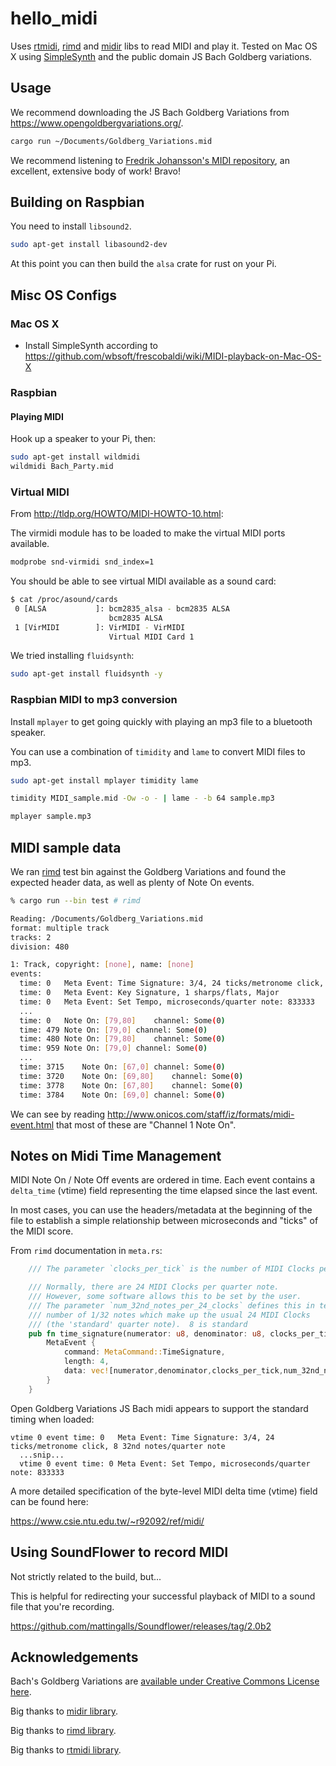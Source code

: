 # hello_midi

Uses [rtmidi](https://github.com/thestk/rtmidi), [rimd](https://github.com/RustAudio/rimd) and [midir](https://github.com/Boddlnagg/midir) libs to read MIDI and play it. Tested on Mac OS X using [SimpleSynth](http://notahat.com/simplesynth/) and the public domain JS Bach Goldberg variations.

## Usage

We recommend downloading the JS Bach Goldberg Variations from https://www.opengoldbergvariations.org/.

```sh
cargo run ~/Documents/Goldberg_Variations.mid
```

We recommend listening to [Fredrik Johansson's MIDI repository](https://github.com/fredrik-johansson/midi), an excellent, extensive body of work!  Bravo!

## Building on Raspbian

You need to install `libsound2`.

```sh
sudo apt-get install libasound2-dev
```

At this point you can then build the `alsa` crate for rust on your Pi.

## Misc OS Configs

### Mac OS X

* Install SimpleSynth according to https://github.com/wbsoft/frescobaldi/wiki/MIDI-playback-on-Mac-OS-X

### Raspbian

#### Playing MIDI

Hook up a speaker to your Pi, then:

```sh
sudo apt-get install wildmidi
wildmidi Bach_Party.mid
```

### Virtual MIDI

From http://tldp.org/HOWTO/MIDI-HOWTO-10.html:

The virmidi module has to be loaded to make the virtual MIDI ports available.

```sh
modprobe snd-virmidi snd_index=1
```

You should be able to see virtual MIDI available as a sound card:

```sh
$ cat /proc/asound/cards
 0 [ALSA           ]: bcm2835_alsa - bcm2835 ALSA
                      bcm2835 ALSA
 1 [VirMIDI        ]: VirMIDI - VirMIDI
                      Virtual MIDI Card 1
```

We tried installing `fluidsynth`:

```sh
sudo apt-get install fluidsynth -y
```

### Raspbian MIDI to mp3 conversion

Install `mplayer` to get going quickly with playing an mp3 file to a bluetooth speaker.

You can use a combination of `timidity` and `lame` to convert MIDI files to mp3.

```sh
sudo apt-get install mplayer timidity lame

timidity MIDI_sample.mid -Ow -o - | lame - -b 64 sample.mp3

mplayer sample.mp3
```

## MIDI sample data

We ran [rimd](https://github.com/RustAudio/rimd) test bin against the Goldberg Variations and found the expected header data, as well as plenty of Note On events.

```sh
% cargo run --bin test # rimd

Reading: /Documents/Goldberg_Variations.mid
format: multiple track
tracks: 2
division: 480

1: Track, copyright: [none], name: [none]
events:
  time: 0	Meta Event: Time Signature: 3/4, 24 ticks/metronome click, 8 32nd notes/quarter note
  time: 0	Meta Event: Key Signature, 1 sharps/flats, Major
  time: 0	Meta Event: Set Tempo, microseconds/quarter note: 833333
  ...
  time: 0	Note On: [79,80]	channel: Some(0)
  time: 479	Note On: [79,0]	channel: Some(0)
  time: 480	Note On: [79,80]	channel: Some(0)
  time: 959	Note On: [79,0]	channel: Some(0)
  ...
  time: 3715	Note On: [67,0]	channel: Some(0)
  time: 3720	Note On: [69,80]	channel: Some(0)
  time: 3778	Note On: [67,80]	channel: Some(0)
  time: 3784	Note On: [69,0]	channel: Some(0)
```

We can see by reading http://www.onicos.com/staff/iz/formats/midi-event.html that most of these are "Channel 1 Note On".

## Notes on Midi Time Management

MIDI Note On / Note Off events are ordered in time.  Each event contains a `delta_time` (vtime) field representing the time elapsed since the last event.

In most cases, you can use the headers/metadata at the beginning of the file to establish a simple relationship between microseconds and "ticks" of the MIDI score.

From `rimd` documentation in `meta.rs`:

```rust
    /// The parameter `clocks_per_tick` is the number of MIDI Clocks per metronome tick.

    /// Normally, there are 24 MIDI Clocks per quarter note.
    /// However, some software allows this to be set by the user.
    /// The parameter `num_32nd_notes_per_24_clocks` defines this in terms of the
    /// number of 1/32 notes which make up the usual 24 MIDI Clocks
    /// (the 'standard' quarter note).  8 is standard
    pub fn time_signature(numerator: u8, denominator: u8, clocks_per_tick: u8, num_32nd_notes_per_24_clocks: u8) -> MetaEvent {
        MetaEvent {
            command: MetaCommand::TimeSignature,
            length: 4,
            data: vec![numerator,denominator,clocks_per_tick,num_32nd_notes_per_24_clocks],
        }
    }
```

Open Goldberg Variations JS Bach midi appears to support the standard timing when loaded:

```text
vtime 0 event time: 0	Meta Event: Time Signature: 3/4, 24 ticks/metronome click, 8 32nd notes/quarter note
  ...snip...
  vtime 0 event time: 0	Meta Event: Set Tempo, microseconds/quarter note: 833333
```

A more detailed specification of the byte-level MIDI delta time (vtime) field can be found here:

https://www.csie.ntu.edu.tw/~r92092/ref/midi/

## Using SoundFlower to record MIDI

Not strictly related to the build, but...

This is helpful for redirecting your successful
playback of MIDI to a sound file that you're recording.

https://github.com/mattingalls/Soundflower/releases/tag/2.0b2

## Acknowledgements

Bach's Goldberg Variations are [available under Creative Commons License here](https://www.opengoldbergvariations.org/).

Big thanks to [midir library](https://github.com/Boddlnagg/midir).

Big thanks to [rimd library](https://github.com/RustAudio/rimd).

Big thanks to [rtmidi library](https://github.com/thestk/rtmidi).
